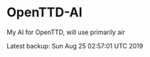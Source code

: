 # OpenTTD-AI
My AI for OpenTTD, will use primarily air

Latest backup: Sun Aug 25 02:57:01 UTC 2019
